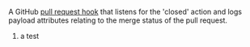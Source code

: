 A GitHub [pull request hook](http://developer.github.com/v3/repos/hooks/) that listens for the 'closed' action and logs payload attributes relating to the merge status of the pull request.

1. a test
